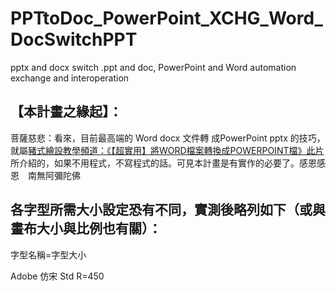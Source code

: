 # PPTtoDoc_PowerPoint_XCHG_Word_DocSwitchPPT
 pptx and docx switch .ppt and doc, PowerPoint and Word automation exchange and interoperation
 
## 【本計畫之緣起】：

菩薩慈悲：看來，目前最高端的 Word docx 文件轉 成PowerPoint pptx 的技巧，就屬[豬式繪設教學頻道：《【超實用】將WORD檔案轉換成POWERPOINT檔》此片](https://youtu.be/3YMx5zAsqq0)所介紹的，如果不用程式，不寫程式的話。可見本計畫是有實作的必要了。感恩感恩　南無阿彌陀佛

## 各字型所需大小設定恐有不同，實測後略列如下（或與畫布大小與比例也有關）：

字型名稱=字型大小

Adobe 仿宋 Std R=450
